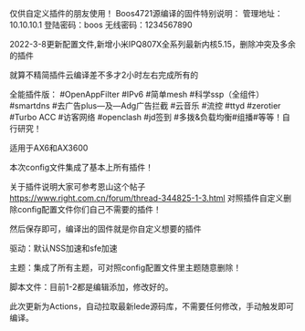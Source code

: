 仅供自定义插件的朋友使用！
Boos4721源编译的固件特别说明：
管理地址：10.10.10.1
登陆密码：boos
无线密码：1234567890

2022-3-8更新配置文件,新增小米IPQ807X全系列最新内核5.15，删除冲突及多余的插件

就算不精简插件云编译差不多才2小时左右完成所有的

全能插件版：
#OpenAppFilter
#IPv6
#简单mesh
#科学ssp（全组件）
#smartdns
#去广告plus—及—Adg广告拦截
#云音乐
#流控
#ttyd
#zerotier
#Turbo ACC
#访客网络
#openclash
#jd签到
#多拨&负载均衡#组播#等等！自行研究！


适用于AX6和AX3600

本次config文件集成了基本上所有插件！

关于插件说明大家可参考恩山这个帖子 https://www.right.com.cn/forum/thread-344825-1-3.html 对照插件自定义删除config配置文件你们自己不需要的插件！

然后保存即可，编译出的固件就是你自定义想要的插件

驱动：默认NSS加速和sfe加速

主题：集成了所有主题，可对照config配置文件里主题随意删除！

脚本文件：目前1-2都是编辑添加，修改好的。

此次更新为Actions，自动拉取最新lede源码库，不需要任何修改，手动触发即可编译。
